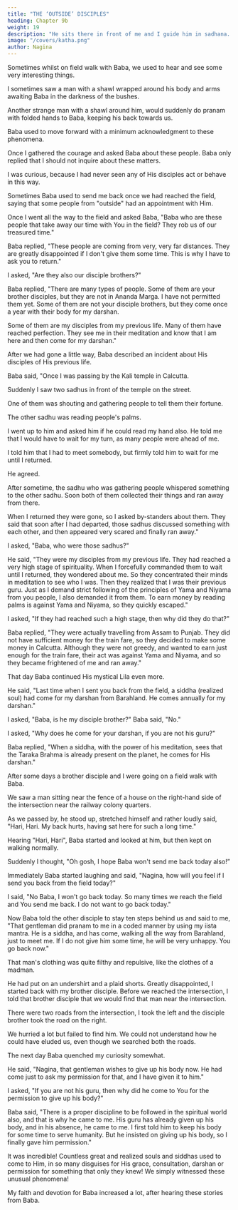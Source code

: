 ```yaml
---
title: "THE ‘OUTSIDE’ DISCIPLES"
heading: Chapter 9b
weight: 19
description: "He sits there in front of me and I guide him in sadhana. His sadhana has progessed very rapidly"
image: "/covers/katha.png"
author: Nagina
---
```




Sometimes whilst on field walk with Baba, we used to hear and see some very interesting things. 

I sometimes saw a man with a shawl wrapped around his body and arms awaiting Baba in the darkness of the bushes. 

Another strange man with a shawl around him, would suddenly do pranam with folded hands to Baba, keeping his back towards us. 

Baba used to move forward with a minimum acknowledgment to these phenomena. 

Once I gathered the courage and asked Baba about these people. Baba only replied that I should not inquire about these matters. 

I was curious, because I had never seen any of His disciples act or behave in this way. 

Sometimes Baba used to send me back once we had reached the field, saying that some people from "outside" had an appointment with Him.


Once I went all the way to the field and asked Baba, "Baba who are these people that take away our time with You in the field? They rob us of our treasured time." 

Baba replied, "These people are coming from very, very far distances. They are greatly disappointed if I don't give them some time. This is why I have to ask you to return."

I asked, "Are they also our disciple brothers?"

Baba replied, "There are many types of people. Some of them are your brother disciples, but they are not in Ananda Marga. I have not permitted them yet. Some of them are not your disciple brothers, but they come once a year with their body for my darshan. 

Some of them are my disciples from my previous life. Many of them have reached perfection. They see me in their meditation and know that I am here and then come for my darshan."

After we had gone a little way, Baba described an incident about His disciples of His previous life. 

Baba said, "Once I was passing by the Kali temple in Calcutta.

Suddenly I saw two sadhus in front of the temple on the street. 

One of them was shouting and gathering people to tell them their fortune. 

The other sadhu was reading people's palms. 

I went up to him and asked him if he could read my hand also. He told me that I would have to wait for my turn, as many people were ahead of me. 

I told him that I had to meet somebody, but firmly told him to wait for me until I returned. 

He agreed. 

After sometime, the sadhu who was gathering people whispered something to the other sadhu. Soon both of them collected their things and ran away from there.

When I returned they were gone, so I asked by-standers about them. They said that soon after I had departed, those sadhus discussed something with each other, and
then appeared very scared and finally ran away."

I asked, "Baba, who were those sadhus?"

He said, "They were my disciples from my previous life. They had reached a very high stage of spirituality. When I forcefully commanded them to wait until I
returned, they wondered about me.  So they concentrated their minds in meditation to see who I was. Then they realized that I was their previous guru. Just as I demand strict following of the principles of Yama and Niyama from you people, I also demanded it from them. To earn money by reading palms is against Yama and Niyama, so they quickly escaped."

I asked, "If they had reached such a high stage, then why did they do that?" 

Baba replied, "They were actually travelling from Assam to Punjab. They did not have sufficient money for the train fare, so they decided to make some money in Calcutta. Although they were not greedy, and wanted to earn just enough for the train fare, their act was against Yama and Niyama, and so they became frightened of me and ran away."

That day Baba continued His mystical Lila even more. 

He said, "Last time when I sent you back from the field, a siddha (realized soul) had come for my darshan from Barahland. He comes annually for my darshan."

I asked, "Baba, is he my disciple brother?" Baba said, "No."

I asked, "Why does he come for your darshan, if you are not his guru?" 

Baba replied, "When a siddha, with the power of his meditation, sees that the Taraka Brahma is already present on the planet, he comes for His darshan."

After some days a brother disciple and I were going on a field walk with Baba.

We saw a man sitting near the fence of a house on the right-hand side of the intersection near the railway colony quarters.

As we passed by, he stood up, stretched himself and rather loudly said, "Hari, Hari. My back hurts, having sat here for such a long time."

Hearing "Hari, Hari", Baba started and looked at him, but then kept on walking normally.

Suddenly I thought, "Oh gosh, I hope Baba won't send me back today also!”

Immediately Baba started laughing and said, "Nagina, how will you feel if I send you back from the field today?"

I said, "No Baba, I won't go back today. So many times we reach the field and You send me back. I do not want to go back today."

Now Baba told the other disciple to stay ten steps behind us and said to me, "That gentleman did pranam to me in a coded manner by using my iista mantra. He is a siddha, and has come, walking all the way from Barahland, just to meet me. If I do not give him some time, he will be very unhappy. You go back now."

That man's clothing was quite filthy and repulsive, like the clothes of a madman.

He had put on an undershirt and a plaid shorts. Greatly disappointed, I started back with my brother disciple. Before we reached the intersection, I told that brother disciple that we would find that man near the intersection. 

There were two roads from the intersection, I took the left and the disciple brother took the road on the right. 

We hurried a lot but failed to find him. We could not understand how he could have eluded us, even though we searched both the roads.

The next day Baba quenched my curiosity somewhat. 

He said, "Nagina, that gentleman wishes to give up his body now. He had come just to ask my permission for that, and I have given it to him."

I asked, "If you are not his guru, then why did he come to You for the permission to give up his body?"

Baba said, "There is a proper discipline to be followed in the spiritual world also, and that is why he came to me. His guru has already given up his body, and in his absence, he came to me. I first told him to keep his body for some time to serve humanity. But he insisted on giving up his body, so I finally gave him permission."

It was incredible! Countless great and realized souls and siddhas used to come to Him, in so many disguises for His grace, consultation, darshan or permission for something that only they knew! We simply witnessed these unusual phenomena! 

My faith and devotion for Baba increased a lot, after hearing these stories from Baba.

